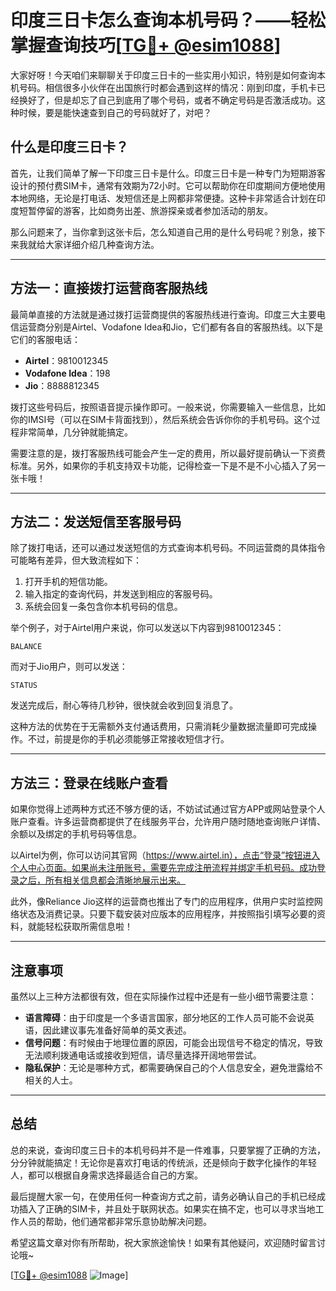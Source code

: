 # 印度三日卡怎么查询本机号码？——轻松掌握查询技巧[[TG💪+ @esim1088](https://t.me/s/esim1088)]

大家好呀！今天咱们来聊聊关于印度三日卡的一些实用小知识，特别是如何查询本机号码。相信很多小伙伴在出国旅行时都会遇到这样的情况：刚到印度，手机卡已经换好了，但是却忘了自己到底用了哪个号码，或者不确定号码是否激活成功。这种时候，要是能快速查到自己的号码就好了，对吧？

## 什么是印度三日卡？

首先，让我们简单了解一下印度三日卡是什么。印度三日卡是一种专门为短期游客设计的预付费SIM卡，通常有效期为72小时。它可以帮助你在印度期间方便地使用本地网络，无论是打电话、发短信还是上网都非常便捷。这种卡非常适合计划在印度短暂停留的游客，比如商务出差、旅游探亲或者参加活动的朋友。

那么问题来了，当你拿到这张卡后，怎么知道自己用的是什么号码呢？别急，接下来我就给大家详细介绍几种查询方法。

---

## 方法一：直接拨打运营商客服热线

最简单直接的方法就是通过拨打运营商提供的客服热线进行查询。印度三大主要电信运营商分别是Airtel、Vodafone Idea和Jio，它们都有各自的客服热线。以下是它们的客服电话：

- **Airtel**：9810012345  
- **Vodafone Idea**：198  
- **Jio**：8888812345  

拨打这些号码后，按照语音提示操作即可。一般来说，你需要输入一些信息，比如你的IMSI号（可以在SIM卡背面找到），然后系统会告诉你你的手机号码。这个过程非常简单，几分钟就能搞定。

需要注意的是，拨打客服热线可能会产生一定的费用，所以最好提前确认一下资费标准。另外，如果你的手机支持双卡功能，记得检查一下是不是不小心插入了另一张卡哦！

---

## 方法二：发送短信至客服号码

除了拨打电话，还可以通过发送短信的方式查询本机号码。不同运营商的具体指令可能略有差异，但大致流程如下：

1. 打开手机的短信功能。
2. 输入指定的查询代码，并发送到相应的客服号码。
3. 系统会回复一条包含你本机号码的信息。

举个例子，对于Airtel用户来说，你可以发送以下内容到9810012345：
```
BALANCE
```
而对于Jio用户，则可以发送：
```
STATUS
```
发送完成后，耐心等待几秒钟，很快就会收到回复消息了。

这种方法的优势在于无需额外支付通话费用，只需消耗少量数据流量即可完成操作。不过，前提是你的手机必须能够正常接收短信才行。

---

## 方法三：登录在线账户查看

如果你觉得上述两种方式还不够方便的话，不妨试试通过官方APP或网站登录个人账户查看。许多运营商都提供了在线服务平台，允许用户随时随地查询账户详情、余额以及绑定的手机号码等信息。

以Airtel为例，你可以访问其官网（https://www.airtel.in），点击“登录”按钮进入个人中心页面。如果尚未注册账号，需要先完成注册流程并绑定手机号码。成功登录之后，所有相关信息都会清晰地展示出来。

此外，像Reliance Jio这样的运营商也推出了专门的应用程序，供用户实时监控网络状态及消费记录。只要下载安装对应版本的应用程序，并按照指引填写必要的资料，就能轻松获取所需信息啦！

---

## 注意事项

虽然以上三种方法都很有效，但在实际操作过程中还是有一些小细节需要注意：

- **语言障碍**：由于印度是一个多语言国家，部分地区的工作人员可能不会说英语，因此建议事先准备好简单的英文表述。
- **信号问题**：有时候由于地理位置的原因，可能会出现信号不稳定的情况，导致无法顺利拨通电话或接收到短信，请尽量选择开阔地带尝试。
- **隐私保护**：无论是哪种方式，都需要确保自己的个人信息安全，避免泄露给不相关的人士。

---

## 总结

总的来说，查询印度三日卡的本机号码并不是一件难事，只要掌握了正确的方法，分分钟就能搞定！无论你是喜欢打电话的传统派，还是倾向于数字化操作的年轻人，都可以根据自身需求选择最适合自己的方案。

最后提醒大家一句，在使用任何一种查询方式之前，请务必确认自己的手机已经成功插入了正确的SIM卡，并且处于联网状态。如果实在搞不定，也可以寻求当地工作人员的帮助，他们通常都非常乐意协助解决问题。

希望这篇文章对你有所帮助，祝大家旅途愉快！如果有其他疑问，欢迎随时留言讨论哦~

[[TG💪+ @esim1088](https://t.me/s/esim1088) ![Image](https://i.postimg.cc/4NQfJmqS/Snipaste-2025-05-13-00-14-12.png)]